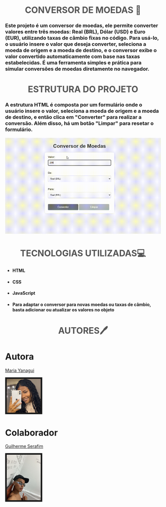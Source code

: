 <h1 align="center" span style="color:#555">CONVERSOR DE MOEDAS 🚀</h1></span>

### Este projeto é um conversor de moedas, ele permite converter valores entre três moedas: Real (BRL), Dólar (USD) e Euro (EUR), utilizando taxas de câmbio fixas no código. Para usá-lo, o usuário insere o valor que deseja converter, seleciona a moeda de origem e a moeda de destino, e o conversor exibe o valor convertido automaticamente com base nas taxas estabelecidas. É uma ferramenta simples e prática para simular conversões de moedas diretamente no navegador.

<h1 align="center" span style="color:#555">ESTRUTURA DO PROJETO</h1></span>

### A estrutura HTML é composta por um formulário onde o usuário insere o valor, seleciona a moeda de origem e a moeda de destino, e então clica em "Converter" para realizar a conversão. Além disso, há um botão "Limpar" para resetar o formulário.

![alt text](conversor.gif)

<h1 align="center" span style="color:#555">TECNOLOGIAS UTILIZADAS💻</h1></span>

* #### HTML
* #### CSS
* #### JavaScript
* ####  Para adaptar o conversor para novas moedas ou taxas de câmbio, basta adicionar ou atualizar os valores no objeto 

<h1 align="center" span style="color:#555">AUTORES🖊️</h1></span>

# Autora

[Maria Yanagui](https://github.com/MariaYanagui)

<img src="yanagui.jpeg" width= 110px border=5px>

# Colaborador 
[Guilherme Serafim](https://github.com/Guilimas2)

<img src="gui.jpeg" width= 110px border=5px>
